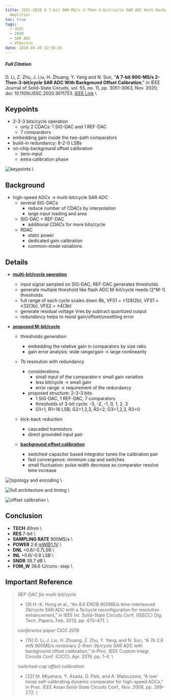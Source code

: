 ```yaml
---
title: JSSC-2020 A 7-bit 900-MS/s 2-Then-3-bit/cycle SAR ADC With Background Offset Calibration
  Amplifier
toc: true
tags:
  - JSSC
  - 2020
  - SAR ADC
  - UTAustin
date: 2020-04-26 22:50:45
---
```


##### Full Citation
D. Li, Z. Zhu, J. Liu, H. Zhuang, Y. Yang and N. Sun, "**A 7-bit 900-MS/s 2-Then-3-bit/cycle SAR ADC With Background Offset Calibration**," in IEEE Journal of Solid-State Circuits, vol. 55, no. 11, pp. 3051-3063, Nov. 2020, doi: 10.1109/JSSC.2020.3011753.
[IEEE Link](https://ieeexplore.ieee.org/document/9159692) \

## Keypoints
- 2-3-3 bits/cycle operation
  - only 2 CDACs: 1 SIG-DAC and 1 REF-DAC
  - 7 comparators
- embedding gain inside the two-path comparators
- build-in redundancy: 8-2-0 LSBs
- on-chip background offset calibration
  - zero-input
  - extra calibration phase

![keypoints](https://api2.mubu.com/v3/document_image/95c473b7-6cdc-4ce2-964e-2321feb7f937-216525.jpg) \

## Background
- high-speed ADCs → multi-bit/cycle SAR ADC
  - several SIG-DACs
    - reduce number of CDACs by interpolation
    - large input loading and area
  - SIG-DAC + REF-DAC
    - additional CDACs for more bits/cycle
  - RDAC
    - static power
    - dedicated gain calibration
    - common-mode variations

## Details
- **<u>multi-bit/cycle operation</u>**
  - input signal sampled on SIG-DAC; REF-DAC generates thresholds
  - generate multiple threshold like flash ADC
  M-bit/cycle needs (2^M-1) thresholds
  - full range of each cycle scales down
  8b, VFS1 = ±128(2b), VFS1 = ±32(3b), VFS2 = ±4(3b)
  - generate residual voltage Vres by subtract quantized output
  - redundancy helps to resist gain/offset/unsettling error

- **<u>proposed M-bit/cycle</u>**
  - thresholds generation
    - embedding the relative gain in comparators by size ratio
    - gain error analysis: wide range/gain → large nonlinearity
  - 7b resolution with redundancy
    - considerations
      - small input of the comparator→ small gain variation
      - less bit/cycle → small gain
      - error range → requirement of the redundancy
    - proposed structure: 2-3-3 bits
      - 1 SIG-DAC, 1 REF-DAC, 7 comparators
      - thresholds of 3-bit cycle: -3, -2, -1, 0, 1, 2, 3
      - G1=1, R1=16 LSB; G2=1,2,3, R2=2; G3=1,2,3, R3=0
  - kick-back reduction
    - cascaded transistors
    - direct grounded input pair

  - <u>**background offset calibration**</u>
      - switched-capacitor based integrator tunes the calibration pair
      - fast convergence: minimum cap and switches
      - small fluctuation: pulse width decrease as comparator resolve time increase



![topology and encoding](https://api2.mubu.com/v3/document_image/8d1e15ae-e560-4fac-922b-649392497bd3-216525.jpg) \

![full architecture and timing](https://api2.mubu.com/v3/document_image/48680a9a-f7f6-4da3-b984-9b7e1e2cd631-216525.jpg) \

![offset calibration](https://api2.mubu.com/v3/document_image/a7b29223-afb8-4d6b-aa97-a1efdcb85939-216525.jpg) \

## **Conclusion**

- **TECH** 40nm \
- **RES** 7-bit \
- **SAMPLING RATE** 900MS/s \
- **POWER** 2.6 mW@1.1V \
- **DNL** +0.6/-0.7LSB \
- **INL** +0.6/-0.8 LSB \
- **SNDR** 39.7 dB \
- **FOM_W** 36.6 fJ/conv.-step \

## **Important Reference**
>
>*REF-DAC for multi-bit/cycle*
>- \[9\] H.-K. Hong et al., “An 8.6 ENOB 900MS/s time-interleaved 2b/cycle SAR ADC with a 1b/cycle reconfiguration for resolution enhancement,” in IEEE Int. Solid-State Circuits Conf. (ISSCC) Dig. Tech. Papers, Feb. 2013, pp. 470–471. \
>
>*conference paper  CICC 2019*
>
>- \[15\] D. Li, J. Liu, H. Zhuang, Z. Zhu, Y. Yang, and N. Sun, “A 7b 2.6 mW 900MS/s nonbinary 2-then-3b/cycle SAR ADC with background offset calibration,” in Proc. IEEE Custom Integr. Circuits Conf. (CICC), Apr. 2019, pp. 1–4. \
>
>*switched-cap offset calibration*
>
>- \[22\] M. Miyahara, Y. Asada, D. Paik, and A. Matsuzawa, “A low-noise self-calibrating dynamic comparator for high-speed ADCs,” in Proc. IEEE Asian Solid-State Circuits Conf., Nov. 2008, pp. 269–272. \
